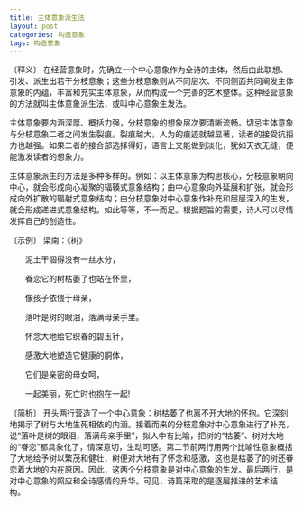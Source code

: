 ```yaml
---
title: 主体意象派生法
layout: post
categories: 构造意象
tags: 构造意象
---
```


〔释义〕 在经营意象时，先确立一个中心意象作为全诗的主体，然后由此联想、引发、派生出若干分枝意象；这些分枝意象则从不同层次、不同侧面共同阐发主体意象的内蕴，丰富和充实主体意象，从而构成一个完善的艺术整体。这种经营意象的方法就叫主体意象派生法，或叫中心意象生发法。

主体意象要内涵深厚、概括力强，分枝意象的想象层次要清晰流畅。切忌主体意象与分枝意象二者之间发生裂痕。裂痕越大，人为的痕迹就越显著，读者的接受抗拒力也越强。如果二者的接合部选择得好，语言上又能做到淡化，犹如天衣无缝，便能激发读者的想象力。

主体意象派生的方法是多种多样的。例如：以主体意象为构思核心，分枝意象朝向中心，就会形成向心凝聚的辐辏式意象结构；由中心意象向外延展和扩张，就会形成向外扩散的辐射式意象结构；由分枝意象对中心意象作补充和层层深入的生发，就会形成递进式意象结构。如此等等，不一而足。根据题旨的需要，诗人可以尽情发挥自己的创造性。

〔示例〕 梁南：《树》

　　泥土干涸得没有一丝水分，

　　眷恋它的树枯萎了也站在怀里，

　　像孩子依偎于母亲，

　　落叶是树的眼泪，落满母亲手里。

　　怀念大地给它织春的碧玉针，

　　感激大地塑造它健康的胴体，

　　它们是亲密的母女呵，

　　一起美丽，死亡时也抱在一起!

〔简析〕 开头两行营造了一个中心意象：树枯萎了也离不开大地的怀抱。它深刻地揭示了树与大地生死相依的内涵。接着而来的分枝意象对中心意象进行了补充，说“落叶是树的眼泪，落满母亲手里”，拟人中有比喻，把树的“枯萎”、树对大地的“眷恋”都具象化了，情深意切，生动可感。第二节前两行用两个比喻性意象概括了大地给予树以繁茂和健壮，树便对大地有了怀念和感激，这也是枯萎了的树还眷恋着大地的内在原因。因此，这两个分枝意象是对中心意象的生发。最后两行，是对中心意象的照应和全诗感情的升华。可见，诗篇采取的是逐层推进的艺术结构。 